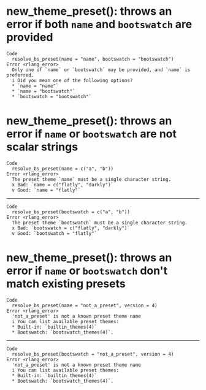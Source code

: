 # new_theme_preset(): throws an error if both `name` and `bootswatch` are provided

    Code
      resolve_bs_preset(name = "name", bootswatch = "bootswatch")
    Error <rlang_error>
      Only one of `name` or `bootswatch` may be provided, and `name` is preferred.
      i Did you mean one of the following options?
      * `name = "name"`
      * `name = "bootswatch"`
      * `bootswatch = "bootswatch"`

# new_theme_preset(): throws an error if `name` or `bootswatch` are not scalar strings

    Code
      resolve_bs_preset(name = c("a", "b"))
    Error <rlang_error>
      The preset theme `name` must be a single character string.
      x Bad: `name = c("flatly", "darkly")`
      v Good: `name = "flatly"`

---

    Code
      resolve_bs_preset(bootswatch = c("a", "b"))
    Error <rlang_error>
      The preset theme `bootswatch` must be a single character string.
      x Bad: `bootswatch = c("flatly", "darkly")`
      v Good: `bootswatch = "flatly"`

# new_theme_preset(): throws an error if `name` or `bootswatch` don't match existing presets

    Code
      resolve_bs_preset(name = "not_a_preset", version = 4)
    Error <rlang_error>
      'not_a_preset' is not a known preset theme name
      i You can list available preset themes:
      * Built-in: `builtin_themes(4)`
      * Bootswatch: `bootswatch_themes(4)`.

---

    Code
      resolve_bs_preset(bootswatch = "not_a_preset", version = 4)
    Error <rlang_error>
      'not_a_preset' is not a known preset theme name
      i You can list available preset themes:
      * Built-in: `builtin_themes(4)`
      * Bootswatch: `bootswatch_themes(4)`.

